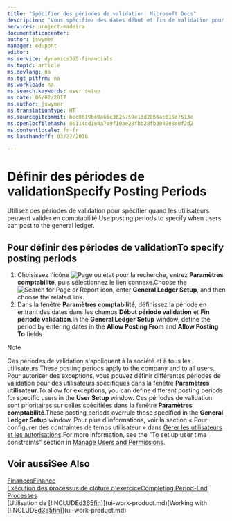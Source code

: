 ```yaml
---
title: "Spécifier des périodes de validation| Microsoft Docs"
description: "Vous spécifiez des dates début et fin de validation pour configurer quand les utilisateurs peuvent valider en comptabilité."
services: project-madeira
documentationcenter: 
author: jswymer
manager: edupont
editor: 
ms.service: dynamics365-financials
ms.topic: article
ms.devlang: na
ms.tgt_pltfrm: na
ms.workload: na
ms.search.keywords: user setup
ms.date: 06/02/2017
ms.author: jswymer
ms.translationtype: HT
ms.sourcegitcommit: bec0619be0a65e3625759e13d2866ac615d7513c
ms.openlocfilehash: 86114cd184a7a9f10ae28fbb28fb3049e8e8f2d2
ms.contentlocale: fr-fr
ms.lasthandoff: 03/22/2018

---
```

# <a name="specify-posting-periods"></a><span data-ttu-id="7175f-103">Définir des périodes de validation</span><span class="sxs-lookup"><span data-stu-id="7175f-103">Specify Posting Periods</span></span>
<span data-ttu-id="7175f-104">Utilisez des périodes de validation pour spécifier quand les utilisateurs peuvent valider en comptabilité.</span><span class="sxs-lookup"><span data-stu-id="7175f-104">Use posting periods to specify when users can post to the general ledger.</span></span>  

## <a name="to-specify-posting-periods"></a><span data-ttu-id="7175f-105">Pour définir des périodes de validation</span><span class="sxs-lookup"><span data-stu-id="7175f-105">To specify posting periods</span></span>
1. <span data-ttu-id="7175f-106">Choisissez l'icône ![Page ou état pour la recherche](media/ui-search/search_small.png "icône Page ou état pour la recherche"), entrez **Paramètres comptabilité**, puis sélectionnez le lien connexe.</span><span class="sxs-lookup"><span data-stu-id="7175f-106">Choose the ![Search for Page or Report](media/ui-search/search_small.png "Search for Page or Report icon") icon, enter **General Ledger Setup**, and then choose the related link.</span></span>  
2. <span data-ttu-id="7175f-107">Dans la fenêtre **Paramètres comptabilité**, définissez la période en entrant des dates dans les champs **Début période validation** et **Fin période validation**.</span><span class="sxs-lookup"><span data-stu-id="7175f-107">In the **General Ledger Setup** window, define the period by entering dates in the **Allow Posting From** and **Allow Posting To** fields.</span></span>  

> [!NOTE]  
>   <span data-ttu-id="7175f-108">Ces périodes de validation s'appliquent à la société et à tous les utilisateurs.</span><span class="sxs-lookup"><span data-stu-id="7175f-108">These posting periods apply to the company and to all users.</span></span> <span data-ttu-id="7175f-109">Pour autoriser des exceptions, vous pouvez définir différentes périodes de validation pour des utilisateurs spécifiques dans la fenêtre **Paramètres utilisateur**.</span><span class="sxs-lookup"><span data-stu-id="7175f-109">To allow for exceptions, you can define different posting periods for specific users in the **User Setup** window.</span></span> <span data-ttu-id="7175f-110">Ces périodes de validation sont prioritaires sur celles spécifiées dans la fenêtre **Paramètres comptabilité**.</span><span class="sxs-lookup"><span data-stu-id="7175f-110">These posting periods overrule those specified in the **General Ledger Setup** window.</span></span> <span data-ttu-id="7175f-111">Pour plus d'informations, voir la section « Pour configurer des contraintes de temps utilisateur » dans [Gérer les utilisateurs et les autorisations](ui-how-users-permissions.md).</span><span class="sxs-lookup"><span data-stu-id="7175f-111">For more information, see the "To set up user time constraints" section in [Manage Users and Permissions](ui-how-users-permissions.md).</span></span>

## <a name="see-also"></a><span data-ttu-id="7175f-112">Voir aussi</span><span class="sxs-lookup"><span data-stu-id="7175f-112">See Also</span></span>
[<span data-ttu-id="7175f-113">Finances</span><span class="sxs-lookup"><span data-stu-id="7175f-113">Finance</span></span>](finance.md)  
[<span data-ttu-id="7175f-114">Exécution des processus de clôture d'exercice</span><span class="sxs-lookup"><span data-stu-id="7175f-114">Completing Period-End Processes</span></span>](year-how-complete-period-end-processes.md)  
<span data-ttu-id="7175f-115">[Utilisation de [!INCLUDE[d365fin](includes/d365fin_md.md)]](ui-work-product.md)</span><span class="sxs-lookup"><span data-stu-id="7175f-115">[Working with [!INCLUDE[d365fin](includes/d365fin_md.md)]](ui-work-product.md)</span></span>


